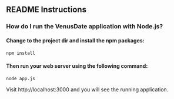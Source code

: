 ####

## README Instructions

### How do I run the VenusDate application with Node.js?

#### Change to the project dir and install the npm packages:
``npm install``

#### Then run your web server using the following command:
``node app.js``

Visit http://localhost:3000 and you will see the running application.



